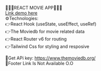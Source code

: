 🎉🎉🎉REACT MOVIE APP🎉🎉🎉  
[Link demo here](https://movie-app-di76gbjwt-hung1805.vercel.app/)  
⚙️Technologies:  
👉React Hook (useState, useEffect, useRef)  
👉The Moviedb for movie related data  
👉React Router v6 for routing  
👉Tailwind Css for styling and resposive

📝Get APi key: <https://www.themoviedb.org/>  
📝Footer Link Is Not Available O.O
